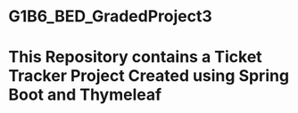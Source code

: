# G1B6_BED_GradedProject3
# This Repository contains a Ticket Tracker Project Created using Spring Boot and Thymeleaf

